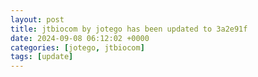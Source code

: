 ```yaml
---
layout: post
title: jtbiocom by jotego has been updated to 3a2e91f
date: 2024-09-08 06:12:02 +0000
categories: [jotego, jtbiocom]
tags: [update]
---
```


